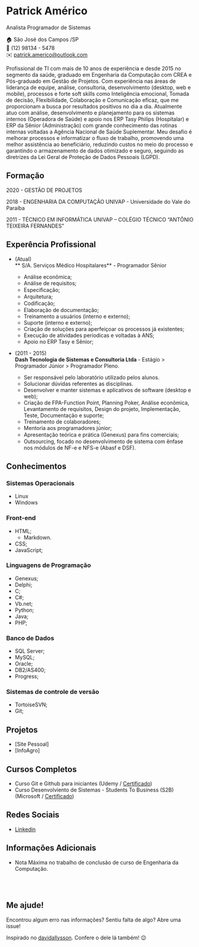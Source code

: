 # Patrick Américo
Analista Programador de Sistemas

:house:    São José dos Campos /SP <br>
:iphone:   (12) 98134 - 5478 <br>
:envelope:  patrick.americo@outlook.com

Profissional de TI com mais de 10 anos de experiência e desde 2015 no segmento da saúde, graduado em Engenharia da Computação com CREA e Pós-graduado em Gestão de Projetos.
Com experiência nas áreas de liderança de equipe, análise, consultoria, desenvolvimento (desktop, web e mobile), processos e forte soft skills como Inteligência emocional, Tomada de decisão, Flexibilidade, Colaboração e Comunicação eficaz, que me proporcionam a busca por resultados positivos no dia a dia.
Atualmente atuo com análise, desenvolvimento e planejamento para os sistemas internos (Operadora de Saúde) e apoio nos ERP Tasy Philips (Hospitalar) e ERP da Sênior (Administração) com grande conhecimento das rotinas internas voltadas a Agência Nacional de Saúde Suplementar.
Meu desafio é melhorar processos e informatizar o fluxo de trabalho, promovendo uma melhor assistência ao beneficiário, reduzindo custos no meio do processo e garantindo o armazenamento de dados otimizado e seguro, seguindo as diretrizes da Lei Geral de Proteção de Dados Pessoais (LGPD).


## Formação
2020 - GESTÃO DE PROJETOS <br>

2018 - ENGENHARIA DA COMPUTAÇÃO
UNIVAP - Universidade do Vale do Paraíba

2011 - TÉCNICO EM INFORMÁTICA
UNIVAP – COLÉGIO TÉCNICO “ANTÔNIO TEIXEIRA FERNANDES”

## Experência Profissional

* (Atual) <br>
**  S/A. Serviços Médico Hospitalares** -
Programador Sênior
  * Análise econômica;
  * Análise de requisitos;
  * Especiﬁcação;
  * Arquitetura;
  * Codiﬁcação; 
  * Elaboração de documentação;
  * Treinamento a usuários (interno e externo);
  * Suporte (interno e externo);
  * Criação de soluções para aperfeiçoar os processos já existentes;
  * Execução de atividades períodicas e voltadas à ANS; 
  * Apoio no ERP Tasy e Sênior;

* (2011 -  2015) <br>
**Dash Tecnologia de Sistemas e Consultoria Ltda** -
Estágio > Programador Júnior > Programador Pleno.
  * Ser responsável pelo laboratório utilizado pelos alunos.
  * Solucionar dúvidas referentes as disciplinas.
  * Desenvolver e manter sistemas e aplicativos de software (desktop e web);
  * Criação de FPA-Function Point, Planning Poker, Análise econômica, Levantamento de requisitos, Design do projeto, Implementação, Teste, Documentação e suporte;
  * Treinamento de colaboradores;
  * Mentoria aos programadores júnior;
  * Apresentação teórica e prática (Genexus) para ﬁns comerciais;
  * Outsourcing, focado no desenvolvimento de sistema com ênfase nos módulos de NF-e e NFS-e (Abasf e DSF). 

## Conhecimentos

### Sistemas Operacionais
* Linux
* Windows

### Front-end
* HTML;
  * Markdown.
* CSS;
* JavaScript;

### Linguagens de Programação
* Genexus;
* Delphi;
* C;
* C#;
* Vb.net;
* Python;
* Java;
* PHP;


### Banco de Dados
* SQL Server;
* MySQL;
* Oracle;
* DB2/AS400;
* Progress;

### Sistemas de controle de versão
* TortoiseSVN;
* Git;

## Projetos
* [Site Pessoal]
* [InfoAgro]

## Cursos Completos
* Curso Git e Github para iniciantes (Udemy / [Certificado](#))
* Curso Desenvolviento de Sistemas - Students To Business (S2B) (Microsoft / [Certificado](#))


## Redes Sociais
*  [Linkedin]()

## Informações Adicionais
* Nota Máxima no trabalho de conclusão de curso de Engenharia da Computação.

<br><br>

## Me ajude!
Encontrou algum erro nas informações? Sentiu falta de algo? Abre uma issue! <br>

Inspirado no [davidallysson]([https://github.com/richmanzoli/curriculo](https://github.com/davidallysson/curriculo)https://github.com/davidallysson/curriculo). Confere o dele lá também! :wink:
